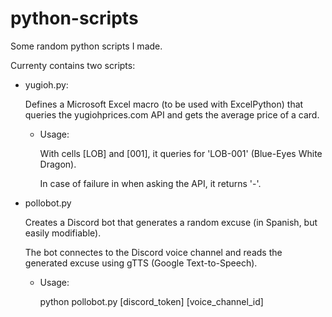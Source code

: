 # python-scripts
Some random python scripts I made.

Currenty contains two scripts:

- yugioh.py:

  Defines a Microsoft Excel macro (to be used with ExcelPython) that queries the yugiohprices.com API and gets the average price of a card.
  
  - Usage:
  
    With cells [LOB] and [001], it queries for 'LOB-001' (Blue-Eyes White Dragon).
    
    In case of failure in when asking the API, it returns '-'.
    
- pollobot.py

  Creates a Discord bot that generates a random excuse (in Spanish, but easily modifiable). 
  
  The bot connectes to the Discord voice channel and reads the generated excuse using gTTS (Google Text-to-Speech).
  
  - Usage:
  
    python pollobot.py [discord_token] [voice_channel_id]
